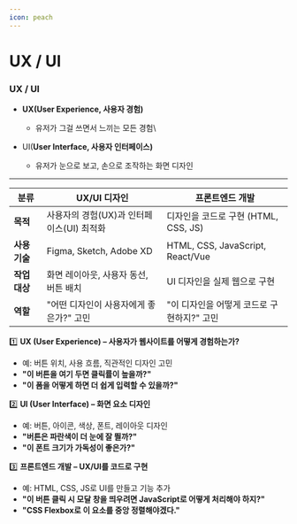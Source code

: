 ```yaml
---
icon: peach
---
```


# UX / UI

### UX / UI

* **UX(User Experience, 사용자 경험)**
  * 유저가 그걸 쓰면서 느끼는 모든 경험\

* UI(**User Interface, 사용자 인터페이스)**
  * 유저가 눈으로 보고, 손으로 조작하는 화면 디자인

***

| 분류        | UX/UI 디자인                  | 프론트엔드 개발                         |
| --------- | -------------------------- | -------------------------------- |
| **목적**    | 사용자의 경험(UX)과 인터페이스(UI) 최적화 | 디자인을 코드로 구현 (HTML, CSS, JS)      |
| **사용 기술** | Figma, Sketch, Adobe XD    | HTML, CSS, JavaScript, React/Vue |
| **작업 대상** | 화면 레이아웃, 사용자 동선, 버튼 배치     | UI 디자인을 실제 웹으로 구현                |
| **역할**    | "어떤 디자인이 사용자에게 좋은가?" 고민    | "이 디자인을 어떻게 코드로 구현하지?" 고민        |



1️⃣ **UX (User Experience) – 사용자가 웹사이트를 어떻게 경험하는가?**

* 예: 버튼 위치, 사용 흐름, 직관적인 디자인 고민
* **"이 버튼을 여기 두면 클릭률이 높을까?"**
* **"이 폼을 어떻게 하면 더 쉽게 입력할 수 있을까?"**

2️⃣ **UI (User Interface) – 화면 요소 디자인**

* 예: 버튼, 아이콘, 색상, 폰트, 레이아웃 디자인
* **"버튼은 파란색이 더 눈에 잘 띌까?"**
* **"이 폰트 크기가 가독성이 좋은가?"**

3️⃣ **프론트엔드 개발 – UX/UI를 코드로 구현**

* 예: HTML, CSS, JS로 UI를 만들고 기능 추가
* **"이 버튼 클릭 시 모달 창을 띄우려면 JavaScript로 어떻게 처리해야 하지?"**
* **"CSS Flexbox로 이 요소를 중앙 정렬해야겠다."**















